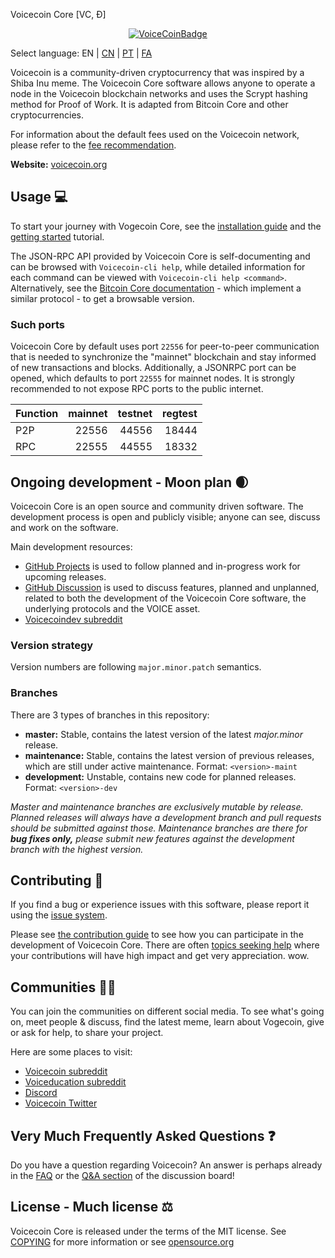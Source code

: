 Voicecoin Core [VC, Ð]  
</h1>

<div align="center">

[![VoiceCoinBadge](https://avatars.githubusercontent.com/u/33388325?s=200&v=4)](https://www.voicecoin.org)

</div>

Select language: EN | [CN](./README_zh_CN.md) | [PT](./README_pt_BR.md) | [FA](./README_fa_IR.md)

Voicecoin is a community-driven cryptocurrency that was inspired by a Shiba Inu meme. The Voicecoin Core software allows anyone to operate a node in the Voicecoin blockchain networks and uses the Scrypt hashing method for Proof of Work. It is adapted from Bitcoin Core and other cryptocurrencies.

For information about the default fees used on the Voicecoin network, please
refer to the [fee recommendation](doc/fee-recommendation.md).

**Website:** [voicecoin.org](https://voicecoin.org)

## Usage 💻

To start your journey with Vogecoin Core, see the [installation guide](INSTALL.md) and the [getting started](doc/getting-started.md) tutorial.

The JSON-RPC API provided by Voicecoin Core is self-documenting and can be browsed with `Voicecoin-cli help`, while detailed information for each command can be viewed with `Voicecoin-cli help <command>`. Alternatively, see the [Bitcoin Core documentation](https://developer.bitcoin.org/reference/rpc/) - which implement a similar protocol - to get a browsable version.

### Such ports

Voicecoin Core by default uses port `22556` for peer-to-peer communication that
is needed to synchronize the "mainnet" blockchain and stay informed of new
transactions and blocks. Additionally, a JSONRPC port can be opened, which
defaults to port `22555` for mainnet nodes. It is strongly recommended to not
expose RPC ports to the public internet.

| Function | mainnet | testnet | regtest |
| :------- | ------: | ------: | ------: |
| P2P      |   22556 |   44556 |   18444 |
| RPC      |   22555 |   44555 |   18332 |

## Ongoing development - Moon plan 🌒

Voicecoin Core is an open source and community driven software. The development
process is open and publicly visible; anyone can see, discuss and work on the
software.

Main development resources:

* [GitHub Projects](https://github.com/Voicecoin/Voicecoin/projects) is used to
  follow planned and in-progress work for upcoming releases.
* [GitHub Discussion](https://github.com/Voicecoin/Voicecoinogecoin/discussions) is used
  to discuss features, planned and unplanned, related to both the development of
  the Voicecoin Core software, the underlying protocols and the VOICE asset.  
* [Voicecoindev subreddit](https://www.reddit.com/r/Voicecoindev/)

### Version strategy
Version numbers are following ```major.minor.patch``` semantics.

### Branches
There are 3 types of branches in this repository:

- **master:** Stable, contains the latest version of the latest *major.minor* release.
- **maintenance:** Stable, contains the latest version of previous releases, which are still under active maintenance. Format: ```<version>-maint```
- **development:** Unstable, contains new code for planned releases. Format: ```<version>-dev```

*Master and maintenance branches are exclusively mutable by release. Planned*
*releases will always have a development branch and pull requests should be*
*submitted against those. Maintenance branches are there for **bug fixes only,***
*please submit new features against the development branch with the highest version.*

## Contributing 🤝

If you find a bug or experience issues with this software, please report it
using the [issue system](https://github.com/Voicecoin/Voicecoin/issues/new?assignees=&labels=bug&template=bug_report.md&title=%5Bbug%5D+).

Please see [the contribution guide](CONTRIBUTING.md) to see how you can
participate in the development of Voicecoin Core. There are often
[topics seeking help](https://github.com/Voicecoin/Voicecoin/labels/help%20wanted)
where your contributions will have high impact and get very appreciation. wow.

## Communities 🚀🍾

You can join the communities on different social media.
To see what's going on, meet people & discuss, find the latest meme, learn
about Vogecoin, give or ask for help, to share your project.

Here are some places to visit:

* [Voicecoin subreddit](https://www.reddit.com/r/Voicecoin/)
* [Voiceducation subreddit](https://www.reddit.com/r/Voiceducation/)
* [Discord](https://discord.gg/Voicecoin)
* [Voicecoin Twitter](https://twitter.com/Voicecoin)

## Very Much Frequently Asked Questions ❓

Do you have a question regarding Voicecoin? An answer is perhaps already in the
[FAQ](doc/FAQ.md) or the
[Q&A section](https://github.com/Voicecoin/voicecoin/discussions/categories/q-a)
of the discussion board!

## License - Much license ⚖️
Voicecoin Core is released under the terms of the MIT license. See
[COPYING](COPYING) for more information or see
[opensource.org](https://opensource.org/licenses/MIT)
